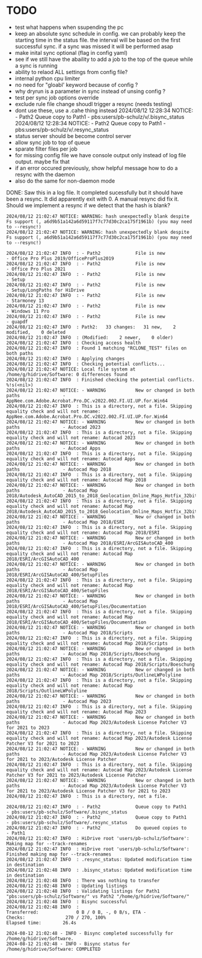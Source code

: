 # TODO

- test what happens when ssupending the pc
- keep an absolute sync schedule in config. we can probably keep the starting time in the status file. the interval will be based on the first successful sync. if a sync was missed it will be performed asap
- make inital sync optional (flag in config yaml)
- see if we still have the abaility to add a job to the top of the queue while a sync is running
- ability to relaod ALL settings from config file?
- internal python cpu limiter
- no need for "gloabl' keyword because of config ?
- why dryrun is a parameter in sync instead of unsing config ?
- test per sync job options override
- exclude rule file change shoudl trigger a resync (needs testing)
- dont use these, use a .cahe thing instead
  2024/08/12 12:28:34 NOTICE: - Path2 Queue copy to Path1 - pbs:users/pb-schulz/v/.bisync_status
  2024/08/12 12:28:34 NOTICE: - Path2 Queue copy to Path1 - pbs:users/pb-schulz/v/.resync_status
- status server should be become control server
- allow sync job to top of queue
- sparate filter files per job
- for missing config file we have console output only instead of log file output. maybe fix that
- if an error occured previously, show helpful message how to do a resync with the daemon
- also do the same for non-daemon mode

DONE:
Saw this in a log file. It completed sucessfully but it should have been a resync. It did apparently exit with 0. A manual resync did fix it. Should we implement a resync if we detect that the hash is blank?

```
2024/08/12 21:02:47 NOTICE: WARNING: hash unexpectedly blank despite Fs support (, a6d9b51a142a6d59117f7c77d30c2ca175f1961b) (you may need to --resync!)
2024/08/12 21:02:47 NOTICE: WARNING: hash unexpectedly blank despite Fs support (, a6d9b51a142a6d59117f7c77d30c2ca175f1961b) (you may need to --resync!)
```

```
2024/08/12 21:02:47 INFO  : - Path2             File is new                                 - Office Pro Plus 2019/OfficeProPlus2019
2024/08/12 21:02:47 INFO  : - Path2             File is new                                 - Office Pro Plus 2021
2024/08/12 21:02:47 INFO  : - Path2             File is new                                 - Setup
2024/08/12 21:02:47 INFO  : - Path2             File is new                                 - Setup/LongPaths for HiDrive
2024/08/12 21:02:47 INFO  : - Path2             File is new                                 - Starmoney 13
2024/08/12 21:02:47 INFO  : - Path2             File is new                                 - Windows 11 Pro
2024/08/12 21:02:47 INFO  : - Path2             File is new                                 - guapdf
2024/08/12 21:02:47 INFO  : Path2:   33 changes:   31 new,    2 modified,    0 deleted
2024/08/12 21:02:47 INFO  : (Modified:    2 newer,    0 older)
2024/08/12 21:02:47 INFO  : Checking access health
2024/08/12 21:02:47 INFO  : Found 1 matching "RCLONE_TEST" files on both paths
2024/08/12 21:02:47 INFO  : Applying changes
2024/08/12 21:02:47 INFO  : Checking potential conflicts...
2024/08/12 21:02:47 NOTICE: Local file system at /home/g/hidrive/Software: 0 differences found
2024/08/12 21:02:47 INFO  : Finished checking the potential conflicts. %!s(<nil>)
2024/08/12 21:02:47 NOTICE: - WARNING           New or changed in both paths                - AppNee.com.Adobe.Acrobat.Pro.DC.v2022.002.FI.UI.UP.for.Win64
2024/08/12 21:02:47 INFO  : This is a directory, not a file. Skipping equality check and will not rename: AppNee.com.Adobe.Acrobat.Pro.DC.v2022.002.FI.UI.UP.for.Win64
2024/08/12 21:02:47 NOTICE: - WARNING           New or changed in both paths                - Autocad 2023
2024/08/12 21:02:47 INFO  : This is a directory, not a file. Skipping equality check and will not rename: Autocad 2023
2024/08/12 21:02:47 NOTICE: - WARNING           New or changed in both paths                - Autocad Apps
2024/08/12 21:02:47 INFO  : This is a directory, not a file. Skipping equality check and will not rename: Autocad Apps
2024/08/12 21:02:47 NOTICE: - WARNING           New or changed in both paths                - Autocad Map 2018
2024/08/12 21:02:47 INFO  : This is a directory, not a file. Skipping equality check and will not rename: Autocad Map 2018
2024/08/12 21:02:47 NOTICE: - WARNING           New or changed in both paths                - Autocad Map 2018/Autodesk_AutoCAD_2015_to_2018_Geolocation_Online_Maps_Hotfix_32bit_64bit
2024/08/12 21:02:47 INFO  : This is a directory, not a file. Skipping equality check and will not rename: Autocad Map 2018/Autodesk_AutoCAD_2015_to_2018_Geolocation_Online_Maps_Hotfix_32bit_64bit
2024/08/12 21:02:47 NOTICE: - WARNING           New or changed in both paths                - Autocad Map 2018/ESRI
2024/08/12 21:02:47 INFO  : This is a directory, not a file. Skipping equality check and will not rename: Autocad Map 2018/ESRI
2024/08/12 21:02:47 NOTICE: - WARNING           New or changed in both paths                - Autocad Map 2018/ESRI/ArcGISAutoCAD_400
2024/08/12 21:02:47 INFO  : This is a directory, not a file. Skipping equality check and will not rename: Autocad Map 2018/ESRI/ArcGISAutoCAD_400
2024/08/12 21:02:47 NOTICE: - WARNING           New or changed in both paths                - Autocad Map 2018/ESRI/ArcGISAutoCAD_400/SetupFiles
2024/08/12 21:02:47 INFO  : This is a directory, not a file. Skipping equality check and will not rename: Autocad Map 2018/ESRI/ArcGISAutoCAD_400/SetupFiles
2024/08/12 21:02:47 NOTICE: - WARNING           New or changed in both paths                - Autocad Map 2018/ESRI/ArcGISAutoCAD_400/SetupFiles/Documentation
2024/08/12 21:02:47 INFO  : This is a directory, not a file. Skipping equality check and will not rename: Autocad Map 2018/ESRI/ArcGISAutoCAD_400/SetupFiles/Documentation
2024/08/12 21:02:47 NOTICE: - WARNING           New or changed in both paths                - Autocad Map 2018/Scripts
2024/08/12 21:02:47 INFO  : This is a directory, not a file. Skipping equality check and will not rename: Autocad Map 2018/Scripts
2024/08/12 21:02:47 NOTICE: - WARNING           New or changed in both paths                - Autocad Map 2018/Scripts/Boeschung
2024/08/12 21:02:47 INFO  : This is a directory, not a file. Skipping equality check and will not rename: Autocad Map 2018/Scripts/Boeschung
2024/08/12 21:02:47 NOTICE: - WARNING           New or changed in both paths                - Autocad Map 2018/Scripts/OutlineLWPolyline
2024/08/12 21:02:47 INFO  : This is a directory, not a file. Skipping equality check and will not rename: Autocad Map 2018/Scripts/OutlineLWPolyline
2024/08/12 21:02:47 NOTICE: - WARNING           New or changed in both paths                - Autocad Map 2023
2024/08/12 21:02:47 INFO  : This is a directory, not a file. Skipping equality check and will not rename: Autocad Map 2023
2024/08/12 21:02:47 NOTICE: - WARNING           New or changed in both paths                - Autocad Map 2023/Autodesk License Patcher V3 for 2021 to 2023
2024/08/12 21:02:47 INFO  : This is a directory, not a file. Skipping equality check and will not rename: Autocad Map 2023/Autodesk License Patcher V3 for 2021 to 2023
2024/08/12 21:02:47 NOTICE: - WARNING           New or changed in both paths                - Autocad Map 2023/Autodesk License Patcher V3 for 2021 to 2023/Autodesk License Patcher
2024/08/12 21:02:47 INFO  : This is a directory, not a file. Skipping equality check and will not rename: Autocad Map 2023/Autodesk License Patcher V3 for 2021 to 2023/Autodesk License Patcher
2024/08/12 21:02:47 NOTICE: - WARNING           New or changed in both paths                - Autocad Map 2023/Autodesk License Patcher V3 for 2021 to 2023/Autodesk License Patcher V3 for 2021 to 2023
2024/08/12 21:02:47 INFO  : This is a directory, not a file.
```

```
2024/08/12 21:02:47 INFO  : - Path2             Queue copy to Path1                         - pbs:users/pb-schulz/Software/.bisync_status
2024/08/12 21:02:47 INFO  : - Path2             Queue copy to Path1                         - pbs:users/pb-schulz/Software/.resync_status
2024/08/12 21:02:47 INFO  : - Path2             Do queued copies to                         - Path1
2024/08/12 21:02:47 INFO  : HiDrive root 'users/pb-schulz/Software': Making map for --track-renames
2024/08/12 21:02:47 INFO  : HiDrive root 'users/pb-schulz/Software': Finished making map for --track-renames
2024/08/12 21:02:47 INFO  : .resync_status: Updated modification time in destination
2024/08/12 21:02:48 INFO  : .bisync_status: Updated modification time in destination
2024/08/12 21:02:48 INFO  : There was nothing to transfer
2024/08/12 21:02:48 INFO  : Updating listings
2024/08/12 21:02:48 INFO  : Validating listings for Path1 "pbs:users/pb-schulz/Software/" vs Path2 "/home/g/hidrive/Software/"
2024/08/12 21:02:48 INFO  : Bisync successful
2024/08/12 21:02:48 INFO  :
Transferred:   	          0 B / 0 B, -, 0 B/s, ETA -
Checks:               270 / 270, 100%
Elapsed time:        26.4s

2024-08-12 21:02:48 - INFO - Bisync completed successfully for /home/g/hidrive/Software.
2024-08-12 21:02:48 - INFO - Bisync status for /home/g/hidrive/Software: COMPLETED
```
